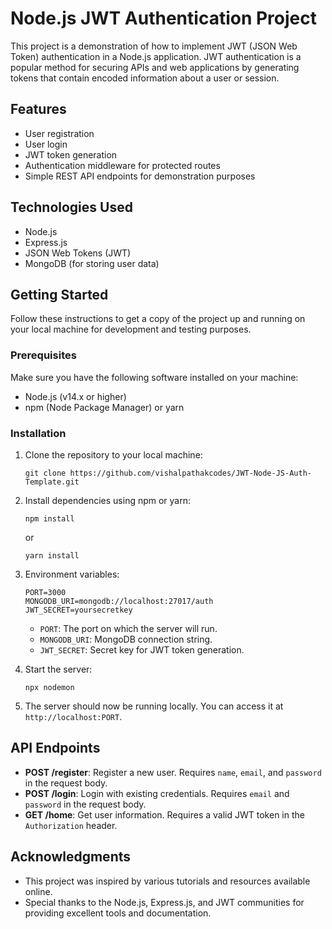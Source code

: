 # Node.js JWT Authentication Project

This project is a demonstration of how to implement JWT (JSON Web Token) authentication in a Node.js application. JWT authentication is a popular method for securing APIs and web applications by generating tokens that contain encoded information about a user or session.

## Features

- User registration
- User login
- JWT token generation
- Authentication middleware for protected routes
- Simple REST API endpoints for demonstration purposes

## Technologies Used

- Node.js
- Express.js
- JSON Web Tokens (JWT)
- MongoDB (for storing user data)

## Getting Started

Follow these instructions to get a copy of the project up and running on your local machine for development and testing purposes.

### Prerequisites

Make sure you have the following software installed on your machine:

- Node.js (v14.x or higher)
- npm (Node Package Manager) or yarn

### Installation

1. Clone the repository to your local machine:

   ```
   git clone https://github.com/vishalpathakcodes/JWT-Node-JS-Auth-Template.git
   ```



2. Install dependencies using npm or yarn:

   ```
   npm install
   ```
   or
   ```
   yarn install
   ```

3. Environment variables:

   ```
   PORT=3000
   MONGODB_URI=mongodb://localhost:27017/auth
   JWT_SECRET=yoursecretkey
   ```

   - `PORT`: The port on which the server will run.
   - `MONGODB_URI`: MongoDB connection string.
   - `JWT_SECRET`: Secret key for JWT token generation.

4. Start the server:

   ```
   npx nodemon
   ```

6. The server should now be running locally. You can access it at `http://localhost:PORT`.

## API Endpoints

- **POST  /register**: Register a new user. Requires `name`, `email`, and `password` in the request body.
- **POST /login**: Login with existing credentials. Requires `email` and `password` in the request body.
- **GET /home**: Get user information. Requires a valid JWT token in the `Authorization` header.


## Acknowledgments

- This project was inspired by various tutorials and resources available online.
- Special thanks to the Node.js, Express.js, and JWT communities for providing excellent tools and documentation.
